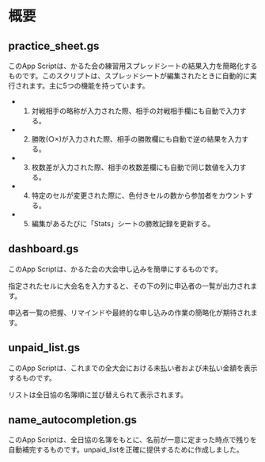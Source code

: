 # 概要

## practice_sheet.gs

このApp Scriptは、かるた会の練習用スプレッドシートの結果入力を簡略化するものです。このスクリプトは、スプレッドシートが編集されたときに自動的に実行されます。主に5つの機能を持っています。
 * 1. 対戦相手の略称が入力された際、相手の対戦相手欄にも自動で入力する。
 * 2. 勝敗(○×)が入力された際、相手の勝敗欄にも自動で逆の結果を入力する。
 * 3. 枚数差が入力された際、相手の枚数差欄にも自動で同じ数値を入力する。
 * 4. 特定のセルが変更された際に、色付きセルの数から参加者をカウントする。
 * 5. 編集があるたびに「Stats」シートの勝敗記録を更新する。


## dashboard.gs

このApp Scriptは、かるた会の大会申し込みを簡単にするものです。

指定されたセルに大会名を入力すると、その下の列に申込者の一覧が出力されます。

申込者一覧の把握、リマインドや最終的な申し込みの作業の簡略化が期待されます。


## unpaid_list.gs

このApp Scriptは、これまでの全大会における未払い者および未払い金額を表示するものです。

リストは全日協の名簿順に並び替えられて表示されます。

## name_autocompletion.gs

このApp Scriptは、全日協の名簿をもとに、名前が一意に定まった時点で残りを自動補完するものです。unpaid_listを正確に提供するために作成しました。

